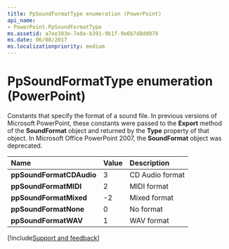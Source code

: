 ```yaml
---
title: PpSoundFormatType enumeration (PowerPoint)
api_name:
- PowerPoint.PpSoundFormatType
ms.assetid: a7ee383e-7e0a-b391-9b1f-9e6b7d8dd078
ms.date: 06/08/2017
ms.localizationpriority: medium
---
```



# PpSoundFormatType enumeration (PowerPoint)

Constants that specify the format of a sound file. In previous versions of Microsoft PowerPoint, these constants were passed to the **Export** method of the **SoundFormat** object and returned by the **Type** property of that object. In Microsoft Office PowerPoint 2007, the **SoundFormat** object was deprecated.



|Name|Value|Description|
|:-----|:-----|:-----|
|**ppSoundFormatCDAudio**|3|CD Audio format|
|**ppSoundFormatMIDI**|2|MIDI format|
|**ppSoundFormatMixed**|-2|Mixed format|
|**ppSoundFormatNone**|0|No format|
|**ppSoundFormatWAV**|1|WAV format|

[!include[Support and feedback](~/includes/feedback-boilerplate.md)]